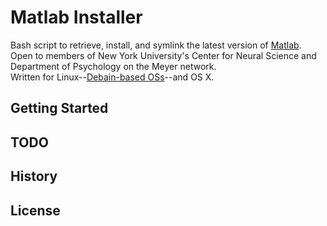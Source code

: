# Matlab Installer

Bash script to retrieve, install, and symlink the latest version of [Matlab](https://www.mathworks.com/products/matlab.html). 
Open to members of New York University's Center for Neural Science and Department of Psychology on the Meyer network.   
Written for Linux--[Debain-based OSs](https://www.debian.org/derivatives/#list)--and OS X.  

## Getting Started 

## TODO 

## History 

## License 
